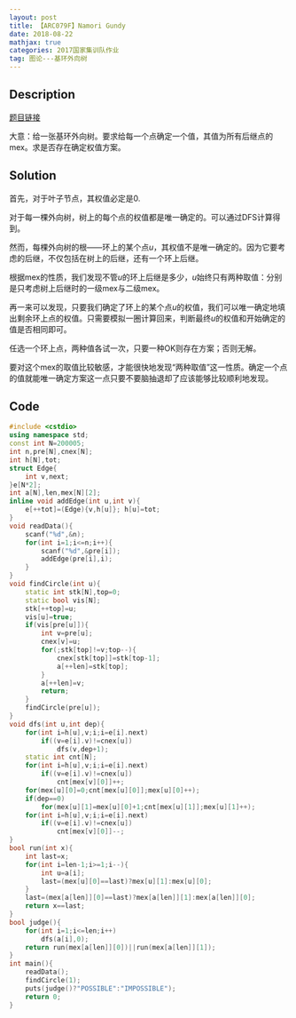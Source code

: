 ```yaml
---
layout: post
title: 【ARC079F】Namori Gundy
date: 2018-08-22
mathjax: true
categories: 2017国家集训队作业
tag: 图论---基环外向树
---
```

## Description

[题目链接](https://arc079.contest.atcoder.jp/tasks/arc079_d)

大意：给一张基环外向树。要求给每一个点确定一个值，其值为所有后继点的$\text{mex}$。求是否存在确定权值方案。


<!-- more -->
## Solution

首先，对于叶子节点，其权值必定是0.

对于每一棵外向树，树上的每个点的权值都是唯一确定的。可以通过DFS计算得到。

然而，每棵外向树的根——环上的某个点$u$，其权值不是唯一确定的。因为它要考虑的后继，不仅包括在树上的后继，还有一个环上后继。

根据$\text{mex}$的性质，我们发现不管$u$的环上后继是多少，$u$始终只有两种取值：分别是只考虑树上后继时的一级$\text{mex}$与二级$\text{mex}$。

再一来可以发现，只要我们确定了环上的某个点$u$的权值，我们可以唯一确定地填出剩余环上点的权值。只需要模拟一圈计算回来，判断最终$u$的权值和开始确定的值是否相同即可。	

任选一个环上点，两种值各试一次，只要一种OK则存在方案；否则无解。

要对这个$\text{mex}$的取值比较敏感，才能很快地发现“两种取值”这一性质。确定一个点的值就能唯一确定方案这一点只要不要脑抽退却了应该能够比较顺利地发现。



## Code

```c++
#include <cstdio>
using namespace std;
const int N=200005;
int n,pre[N],cnex[N];
int h[N],tot;
struct Edge{
	int v,next;
}e[N*2];
int a[N],len,mex[N][2];
inline void addEdge(int u,int v){
	e[++tot]=(Edge){v,h[u]}; h[u]=tot;
}
void readData(){
	scanf("%d",&n);
	for(int i=1;i<=n;i++){
		scanf("%d",&pre[i]);
		addEdge(pre[i],i); 
	}
}
void findCircle(int u){
	static int stk[N],top=0;
	static bool vis[N];
	stk[++top]=u;
	vis[u]=true;
	if(vis[pre[u]]){
		int v=pre[u];
		cnex[v]=u;
		for(;stk[top]!=v;top--){
			cnex[stk[top]]=stk[top-1];
			a[++len]=stk[top];
		}
		a[++len]=v;
		return;
	}
	findCircle(pre[u]);
}
void dfs(int u,int dep){
	for(int i=h[u],v;i;i=e[i].next)
		if((v=e[i].v)!=cnex[u])
			dfs(v,dep+1);
	static int cnt[N];
	for(int i=h[u],v;i;i=e[i].next)
		if((v=e[i].v)!=cnex[u])
			cnt[mex[v][0]]++;
	for(mex[u][0]=0;cnt[mex[u][0]];mex[u][0]++);
	if(dep==0)
		for(mex[u][1]=mex[u][0]+1;cnt[mex[u][1]];mex[u][1]++);
	for(int i=h[u],v;i;i=e[i].next)
		if((v=e[i].v)!=cnex[u])
			cnt[mex[v][0]]--;
}
bool run(int x){
	int last=x;
	for(int i=len-1;i>=1;i--){
		int u=a[i];
		last=(mex[u][0]==last)?mex[u][1]:mex[u][0];
	}
	last=(mex[a[len]][0]==last)?mex[a[len]][1]:mex[a[len]][0];
	return x==last;
}
bool judge(){
	for(int i=1;i<=len;i++)
		dfs(a[i],0);
	return run(mex[a[len]][0])||run(mex[a[len]][1]);
}
int main(){
	readData();
	findCircle(1);
	puts(judge()?"POSSIBLE":"IMPOSSIBLE");
	return 0;
}
```

